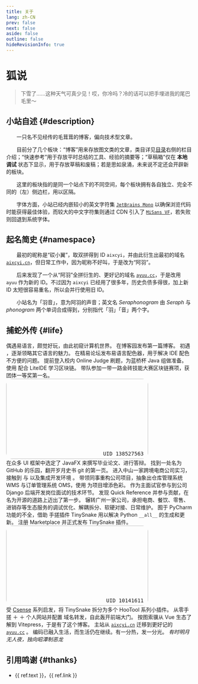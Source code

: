 ```yaml
---
title: 关于
lang: zh-CN
prev: false
next: false
aside: false
outline: false
hideRevisionInfo: true
---
```


# 狐说 <Icon class="logo" height="40" icon="fluent-emoji:fox" />

> 下雪了……这种天气可真少见！哎，你冷吗？冷的话可以把手埋进我的尾巴毛里～

## 小站自述 {#description}

一只名不见经传的毛茸茸的博客，偏向技术型文章。

目前分了几个板块：“博客”用来存放图文类的文章，类目详见[目录](/posts/)右侧的栏目介绍；“快速参考”用于存放平时总结的工具、经验的摘要等；“草稿箱”仅在
**本地调试** 状态下显示，用于存放草稿和废稿；若是思如泉涌，未来说不定还会开辟新的板块。

这里的板块指的是同一个站点下的不同空间，每个板块拥有各自独立、完全不同的（左）侧边栏，用以区隔。

字体方面，小站已经内嵌较小的英文字符集
[`JetBrains Mono`](https://www.jetbrains.com/lp/mono/)
以确保浏览代码时能获得最佳体验，而较大的中文字符集则通过 CDN 引入了
[`MiSans VF`](https://hyperos.mi.com/font/zh/)，若失败则回退到系统字体。

## 起名简史 {#namespace}

最初的昵称是“砹小翼”，取双拼得到 ID `aixcyi`，并由此衍生出最初的域名
[`aixcyi.cn`](https://aixcyi.cn)，但日常工作中，因为昵称不好叫，于是改为“阿羽”。

后来发现了一个从“阿羽”全拼衍生的、更好记的域名
[`ayuu.cc`](https://ayuu.cc/)，于是改用
`ayuu` 作为新的 ID。不过因为 `aixcyi`
已经用了很多年，历史负债多得很，加上新 ID 太短很容易重名，所以会并行使用旧 ID。

小站名为「羽音」，意为阿羽的声音；英文名 _Seraphonogram_ 由 _Seraph_ 与 _phonogram_
两个单词合成得到，分别指代「羽」「音」两个字。

## 捕蛇外传 {#life}

<el-timeline>
    <el-timeline-item color="#A349A4" timestamp="2012 年，暑假">
        偶遇易语言，颇觉好玩，由此初窥计算机世界。
    </el-timeline-item>
    <el-timeline-item color="#A349A4" timestamp="2016 年 8 月">
        在博客园发布第一篇博客。
    </el-timeline-item>
    <el-timeline-item color="#A349A4" timestamp="2018 年 10 月">
        初遇
        <Icon class="logo" height="24" icon="logos:python"/>
        ，逐渐领略其它语言的魅力。
    </el-timeline-item>
    <el-timeline-item color="#A349A4" timestamp="2018 年 11 月">
        在精易论坛发布易语言配色器，用于解决 IDE 配色不方便的问题。
    </el-timeline-item>
    <el-timeline-item color="#A349A4" timestamp="2019 年 2 月">
        提前登入校内 Online Judge 刷题，为蓝桥杯 Java 组做准备。
    </el-timeline-item>
    <el-timeline-item color="#A349A4" timestamp="2019 年，暑假">
        使用
        <Icon class="logo" height="24" icon="logos:go"/>
        配合 LiteIDE 学习区块链。
    </el-timeline-item>
    <el-timeline-item color="#A349A4" timestamp="2019 年 10 月">
        带队参加一带一路金砖技能大赛区块链赛项，获团体一等奖第一名。
    </el-timeline-item>
    <el-timeline-item timestamp="2020 年 10 月 24 日">
        <div class="game-card">
            <img class="game-card-img" :src="BgGI"/>
            <pre class="game-card-note">UID 138527563</pre>
        </div>
    </el-timeline-item>
    <el-timeline-item color="#A349A4" timestamp="2020 年 11 月">
        在众多 UI 框架中选定了 JavaFX 来撰写毕业论文、进行答辩。
    </el-timeline-item>
    <el-timeline-item color="#A349A4" timestamp="2020 年 12 月">
        找到一处名为 GitHub 的乐园，翻开岁月史书 git 的第一页。
    </el-timeline-item>
    <el-timeline-item color="#00A2E8" timestamp="2021 年 3 月">
        进入中山一家跨境电商公司实习，接触到
        <Icon class="logo" height="24" icon="logos:django-icon"/>
        与
        <Icon class="logo" height="24" icon="logos:postgresql"/>
        以及集成开发环境
        <Icon class="logo" height="24" icon="logos:pycharm"/>
        。
    </el-timeline-item>
    <el-timeline-item color="#00A2E8" timestamp="2021 年 6 月">
        带领同事重构公司项目，抽象出仓库管理系统 WMS 与订单管理系统 OMS，使用
        <Icon class="logo" height="24" icon="logos:bootstrap"/>
        为项目增添色彩。
    </el-timeline-item>
    <el-timeline-item color="#00A2E8" timestamp="2021 下半年">
        作为主面试官参与到公司 Django 后端开发岗位面试的技术环节。
    </el-timeline-item>
    <el-timeline-item color="#00A2E8" timestamp="2022 年 2 月">
        发现 Quick Reference 并参与贡献，在名为开源的道路上迈出了第一步。
    </el-timeline-item>
    <el-timeline-item color="#00A2E8" timestamp="2022 年 3 月">
        辗转广州一家公司，承担电商、餐饮、零售、进销存等生态服务的调试优化、解耦拆分、软硬对接、日常维护。
    </el-timeline-item>
    <el-timeline-item color="#FF7F27" timestamp="2023 年 7 月">
        囿于 PyCharm 功能的不全，借助
        <Icon class="logo" height="24" icon="logos:kotlin-icon"/>
        手搓插件 TinySnake 用以解决 Python <code>__all__</code> 的生成和更新。
    </el-timeline-item>
    <el-timeline-item color="#FF7F27" timestamp="2024 年 4 月">
        注册
        <Icon class="logo" height="24" icon="logos:jetbrains"/>
        Marketplace 并正式发布 TinySnake 插件。
    </el-timeline-item>
    <el-timeline-item timestamp="2024 年 7 月 4 日">
        <div class="game-card">
            <img class="game-card-img" :src="BgZZZ"/>
            <pre class="game-card-note">UID 10141611</pre>
        </div>
    </el-timeline-item>
    <el-timeline-item color="#FF7F27" timestamp="2024 年 7 月">
        受 <a href="https://plugins.jetbrains.com/vendor/fab53479-05ec-4e6d-a40e-05df95be4921">Csense</a> 系列启发，将
        TinySnake 拆分为多个 HooTool 系列小插件。
    </el-timeline-item>
    <el-timeline-item color="#FF7F27" timestamp="2024 年 11 月">
        从零手搓
        <Icon class="logo" height="24" icon="logos:vue"/>
        ＋
        <Icon class="logo" height="24" icon="logos:vitejs"/>
        ＋
        <Icon class="logo" height="24" icon="logos:element"/>
        个人网站并配置
        <Icon class="logo" height="24" icon="logos:nginx"/>
        域名转发，自此轰开前端大门。
    </el-timeline-item>
    <el-timeline-item color="#FF7F27" timestamp="2024 年 12 月">
        按图索骥从 Vue 生态了解到 Vitepress，于是有了这个博客。
    </el-timeline-item>
    <el-timeline-item color="#FF7F27" timestamp="2025 年 2 月">
        主站从
        <a href="https://aixcyi.cn/" target="_blank"><code>aixcyi.cn</code></a>
        迁移到更好记的
        <a href="https://ayuu.cc/" target="_blank"><code>ayuu.cc</code></a>
        。
    </el-timeline-item>
    <el-timeline-item timestamp="现在">
        编码已融入生活，而生活仍在继续。有一分热，发一分光。
    </el-timeline-item>
    <el-timeline-item :icon="Bottom" size="large">
        <i>有时明月无人夜，独向昭潭制恶龙</i>
    </el-timeline-item>
</el-timeline>

## 引用鸣谢 {#thanks}

<ul>
    <li v-for="ref in refs">
        {{ ref.text }}，<a :href="ref.link" target="_blank">{{ ref.link }}</a>
    </li>
</ul>


<script setup lang="ts">
import { Bottom } from '@element-plus/icons-vue'
import { Icon } from '@iconify/vue'
import BgGI from './media/genshin.jpg'
import BgZZZ from './media/zzz.jpg'

const refs = [
    { text: "錯誤", link: "https://www.pixiv.net/users/1297556" },
    { text: "翌风", link: "https://www.pixiv.net/users/23694308" },
    { text: "アナ", link: "https://www.pixiv.net/users/24036634" },
    { text: "Mi Sans", link: "https://hyperos.mi.com/font/zh/" },
    // { text: "HarmonyOS Sans", link: "https://developer.huawei.com/consumer/cn/doc/design-guides/font-0000001828772001" },
    { text: "JetBrains Mono", link: "https://www.jetbrains.com/lp/mono/" },
    { text: "Iconify Design", link: "https://iconify.design/" },
    { text: "Shields.io", link: "https://shields.io/" },
]
</script>


<style scoped>
p {
    text-indent: 2em;

    blockquote & {
        text-indent: initial;
    }
}

.LinkCard {
    margin-bottom: 4px;
}

.logo {
    display: inline;
    vertical-align: bottom;
}

.game-card {
    position: relative;
    width: calc(1920px * .2);
    height: calc(1080px * .2);
}

.game-card-img {
    border-radius: 16px;
    width: 100%;
    height: 100%;
}

.game-card-note {
    position: absolute;
    text-wrap: nowrap;
    right: 12px;
    bottom: -8px;
}

.el-timeline-item {
    padding-bottom: 26px;
}
</style>
